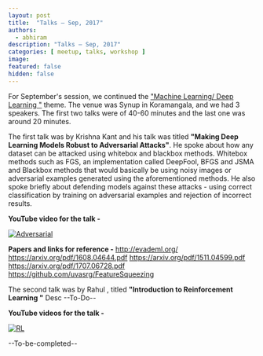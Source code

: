 ```yaml
---
layout: post
title:  "Talks – Sep, 2017"
authors: 
  - abhiram
description: "Talks – Sep, 2017"
categories: [ meetup, talks, workshop ]
image:
featured: false
hidden: false
---
```


For September's session, we continued the ["Machine Learning/ Deep Learning "](https://www.meetup.com/BangPypers/events/242065713/) theme. The venue was Synup in Koramangala, and we had 3 speakers. The first two talks were of 40-60 minutes and the last one was around 20 minutes. 

The first talk was by Krishna Kant and his talk was titled **"Making Deep Learning Models Robust to Adversarial Attacks"**. He spoke about how any dataset can be attacked using whitebox and blackbox methods. Whitebox methods such as FGS, an implementation called DeepFool, BFGS and JSMA and Blackbox methods that would basically be using noisy images or adversarial examples generated using the aforementioned methods. He also spoke briefly about defending models against these attacks - using correct classification by training on adversarial examples and rejection of incorrect results.

**YouTube video for the talk -** 

[![Adversarial](http://img.youtube.com/vi/XFEN2zzUSvY/3.jpg)](https://goo.gl/o5oogx)

**Papers and links for reference -**
http://evademl.org/
https://arxiv.org/pdf/1608.04644.pdf
https://arxiv.org/pdf/1511.04599.pdf
https://arxiv.org/pdf/1707.06728.pdf
https://github.com/uvasrg/FeatureSqueezing

The second talk was by Rahul , titled **"Introduction to Reinforcement Learning "**
Desc --To-Do--

**YouTube videos for the talk -** 

[![RL](http://img.youtube.com/vi/BcrRethwPjA/1.jpg)](https://www.youtube.com/watch?v=BcrRethwPjA)

--To-be-completed--
